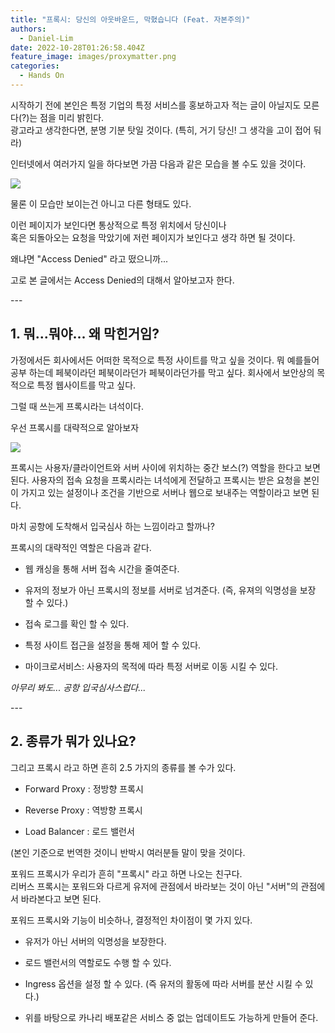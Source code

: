 ```yaml
---
title: "프록시: 당신의 아웃바운드, 막혔습니다 (Feat. 자본주의)"
authors:
  - Daniel-Lim
date: 2022-10-28T01:26:58.404Z
feature_image: images/proxymatter.png
categories:
  - Hands On
---
```

시작하기 전에 본인은 특정 기업의 특정 서비스를 홍보하고자 적는 글이 아닐지도 모른다(?)는 점을 미리 밝힌다. \
광고라고 생각한다면, 분명 기분 탓일 것이다. (특히, 거기 당신! 그 생각을 고이 접어 둬라)

인터넷에서 여러가지 일을 하다보면 가끔 다음과 같은 모습을 볼 수도 있을 것이다.

![](칫결계인가.png)

물론 이 모습만 보이는건 아니고 다른 형태도 있다.

이런 페이지가 보인다면 통상적으로 특정 위치에서 당신이나 \
혹은 되돌아오는 요청을 막았기에 저런 페이지가 보인다고 생각 하면 될 것이다. 

왜냐면 "Access Denied" 라고 떴으니까...

고로 본 글에서는 Access Denied의 대해서 알아보고자 한다.

\-﻿--

## 1. 뭐...뭐야... 왜 막힌거임?

가정에서든 회사에서든 어떠한 목적으로 특정 사이트를 막고 싶을 것이다.
뭐 예를들어 공부 하는데 페북이라던 페북이라던가 페북이라던가를 막고 싶다.
회사에서 보안상의 목적으로 특정 웹사이트를 막고 싶다.

그럴 때 쓰는게 프록시라는 녀석이다.

우선 프록시를 대략적으로 알아보자

![](proxymatter.png)

프록시는 사용자/클라이언트와 서버 사이에 위치하는 중간 보스(?) 역할을 한다고 보면 된다. 
사용자의 접속 요청을 프록시라는 녀석에게 전달하고 프록시는 받은 요청을 본인이 가지고 있는 설정이나 조건을 기반으로
서버나 웹으로 보내주는 역할이라고 보면 된다.

마치 공항에 도착해서 입국심사 하는 느낌이라고 할까나?

프록시의 대략적인 역할은 다음과 같다.

* 웹 캐싱을 통해 서버 접속 시간을 줄여준다.


* 유저의 정보가 아닌 프록시의 정보를 서버로 넘겨준다.
  (즉, 유져의 익명성을 보장 할 수 있다.)
* 접속 로그를 확인 할 수 있다.
* 특정 사이트 접근을 설정을 통해 제어 할 수 있다.
* 마이크로서비스: 사용자의 목적에 따라 특정 서버로 이동 시킬 수 있다.

*아무리 봐도... 공항 입국심사스럽다...*



\-﻿--

## 2. 종류가 뭐가 있나요?

그리고 프록시 라고 하면 흔히 2.5 가지의 종류를 볼 수가 있다.

* Forward Proxy : 정방향 프록시


* Reverse Proxy : 역방향 프록시 
* Load Balancer : 로드 밸런서

(본인 기준으로 번역한 것이니 반박시 여러분들 말이 맞을 것이다.




포워드 프록시가 우리가 흔히 "프록시" 라고 하면 나오는 친구다.\
리버스 프록시는 포워드와 다르게 유저에 관점에서 바라보는 것이 아닌 "서버"의 관점에서 바라본다고 보면 된다. 

포워드 프록시와 기능이 비슷하나, 결정적인 차이점이 몇 가지 있다.

* 유저가 아닌 서버의 익명성을 보장한다.


* 로드 밸런서의 역할로도 수행 할 수 있다.
* Ingress 옵션을 설정 할 수 있다. (즉 유저의 활동에 따라 서버를 분산 시킬 수 있다.)
* 위를 바탕으로 카나리 배포같은 서비스 중 없는 업데이트도 가능하게 만들어 준다.